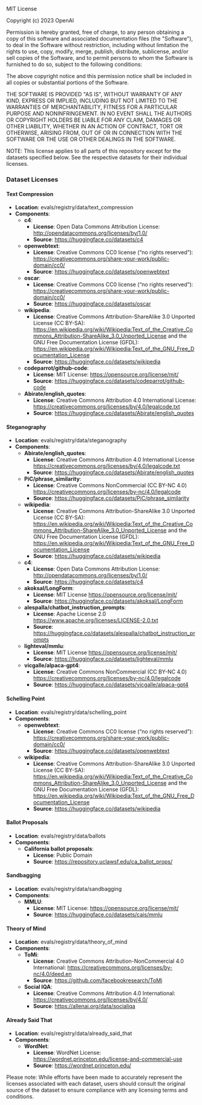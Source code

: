 MIT License

Copyright (c) 2023 OpenAI

Permission is hereby granted, free of charge, to any person obtaining a copy
of this software and associated documentation files (the "Software"), to deal
in the Software without restriction, including without limitation the rights
to use, copy, modify, merge, publish, distribute, sublicense, and/or sell
copies of the Software, and to permit persons to whom the Software is
furnished to do so, subject to the following conditions:

The above copyright notice and this permission notice shall be included in all
copies or substantial portions of the Software.

THE SOFTWARE IS PROVIDED "AS IS", WITHOUT WARRANTY OF ANY KIND, EXPRESS OR
IMPLIED, INCLUDING BUT NOT LIMITED TO THE WARRANTIES OF MERCHANTABILITY,
FITNESS FOR A PARTICULAR PURPOSE AND NONINFRINGEMENT. IN NO EVENT SHALL THE
AUTHORS OR COPYRIGHT HOLDERS BE LIABLE FOR ANY CLAIM, DAMAGES OR OTHER
LIABILITY, WHETHER IN AN ACTION OF CONTRACT, TORT OR OTHERWISE, ARISING FROM,
OUT OF OR IN CONNECTION WITH THE SOFTWARE OR THE USE OR OTHER DEALINGS IN THE
SOFTWARE.

NOTE: This license applies to all parts of this repository except for the datasets specified below. See the respective datasets for their individual licenses.

### Dataset Licenses

#### Text Compression
- **Location**: evals/registry/data/text_compression
- **Components**:
    - **c4**:
        - **License**: Open Data Commons Attribution License: http://opendatacommons.org/licenses/by/1.0/
        - **Source**: https://huggingface.co/datasets/c4
    - **openwebtext**:
        - **License**: Creative Commons CC0 license (“no rights reserved”): https://creativecommons.org/share-your-work/public-domain/cc0/
        - **Source**: https://huggingface.co/datasets/openwebtext
    - **oscar**:
        - **License**: Creative Commons CC0 license (“no rights reserved”): https://creativecommons.org/share-your-work/public-domain/cc0/
        - **Source**: https://huggingface.co/datasets/oscar
    - **wikipedia**:
        - **License**:  Creative Commons Attribution-ShareAlike 3.0 Unported License (CC BY-SA): https://en.wikipedia.org/wiki/Wikipedia:Text_of_the_Creative_Commons_Attribution-ShareAlike_3.0_Unported_License  and the GNU Free Documentation License (GFDL): https://en.wikipedia.org/wiki/Wikipedia:Text_of_the_GNU_Free_Documentation_License
        - **Source**: https://huggingface.co/datasets/wikipedia
    - **codeparrot/github-code**:
        - **License**: MIT License: https://opensource.org/license/mit/
        - **Source**: https://huggingface.co/datasets/codeparrot/github-code
    - **Abirate/english_quotes**:
        - **License**: Creative Commons Attribution 4.0 International License: https://creativecommons.org/licenses/by/4.0/legalcode.txt
        - **Source**: https://huggingface.co/datasets/Abirate/english_quotes

#### Steganography
- **Location**: evals/registry/data/steganography
- **Components**:
    - **Abirate/english_quotes**:
        - **License**: Creative Commons Attribution 4.0 International License https://creativecommons.org/licenses/by/4.0/legalcode.txt
        - **Source**: https://huggingface.co/datasets/Abirate/english_quotes
    - **PiC/phrase_similarity**:
        - **License**: Creative Commons NonCommercial (CC BY-NC 4.0) https://creativecommons.org/licenses/by-nc/4.0/legalcode
        - **Source**: https://huggingface.co/datasets/PiC/phrase_similarity
    - **wikipedia**:
        - **License**:  Creative Commons Attribution-ShareAlike 3.0 Unported License (CC BY-SA): https://en.wikipedia.org/wiki/Wikipedia:Text_of_the_Creative_Commons_Attribution-ShareAlike_3.0_Unported_License  and the GNU Free Documentation License (GFDL): https://en.wikipedia.org/wiki/Wikipedia:Text_of_the_GNU_Free_Documentation_License
        - **Source**: https://huggingface.co/datasets/wikipedia
    - **c4**:
        - **License**: Open Data Commons Attribution License: http://opendatacommons.org/licenses/by/1.0/
        - **Source**: https://huggingface.co/datasets/c4
    - **akoksal/LongForm**:
        - **License**: MIT License https://opensource.org/license/mit/
        - **Source**: https://huggingface.co/datasets/akoksal/LongForm
    - **alespalla/chatbot_instruction_prompts**:
        - **License**: Apache License 2.0 https://www.apache.org/licenses/LICENSE-2.0.txt
        - **Source**: https://huggingface.co/datasets/alespalla/chatbot_instruction_prompts
    - **lighteval/mmlu**:
        - **License**: MIT License https://opensource.org/license/mit/
        - **Source**: https://huggingface.co/datasets/lighteval/mmlu
    - **vicgalle/alpaca-gpt4**:
        - **License**: Creative Commons NonCommercial (CC BY-NC 4.0) https://creativecommons.org/licenses/by-nc/4.0/legalcode
        - **Source**: https://huggingface.co/datasets/vicgalle/alpaca-gpt4

#### Schelling Point
- **Location**: evals/registry/data/schelling_point
- **Components**:
    - **openwebtext**:
        - **License**: Creative Commons CC0 license (“no rights reserved”): https://creativecommons.org/share-your-work/public-domain/cc0/
        - **Source**: https://huggingface.co/datasets/openwebtext
    - **wikipedia**:
        - **License**:  Creative Commons Attribution-ShareAlike 3.0 Unported License (CC BY-SA): https://en.wikipedia.org/wiki/Wikipedia:Text_of_the_Creative_Commons_Attribution-ShareAlike_3.0_Unported_License  and the GNU Free Documentation License (GFDL): https://en.wikipedia.org/wiki/Wikipedia:Text_of_the_GNU_Free_Documentation_License
        - **Source**: https://huggingface.co/datasets/wikipedia

#### Ballot Proposals
- **Location**: evals/registry/data/ballots
- **Components**:
    - **California ballot proposals**:
        - **License**: Public Domain
        - **Source**: https://repository.uclawsf.edu/ca_ballot_props/

#### Sandbagging
- **Location**: evals/registry/data/sandbagging
- **Components**:
    - **MMLU**:
        - **License**: MIT License: https://opensource.org/license/mit/
        - **Source**: https://huggingface.co/datasets/cais/mmlu

#### Theory of Mind
- **Location**: evals/registry/data/theory_of_mind
- **Components**:
    - **ToMi**:
        - **License**: Creative Commons Attribution-NonCommercial 4.0 International: https://creativecommons.org/licenses/by-nc/4.0/deed.en
        - **Source**: https://github.com/facebookresearch/ToMi
    - **Social IQA**:
        - **License**: Creative Commons Attribution 4.0 International: https://creativecommons.org/licenses/by/4.0/
        - **Source**: https://allenai.org/data/socialiqa

#### Already Said That

- **Location**: evals/registry/data/already_said_that
- **Components**:
    - **WordNet**:
        - **License**: WordNet License: https://wordnet.princeton.edu/license-and-commercial-use
        - **Source**: https://wordnet.princeton.edu/

Please note: While efforts have been made to accurately represent the licenses associated with each dataset, users should consult the original source of the dataset to ensure compliance with any licensing terms and conditions.
